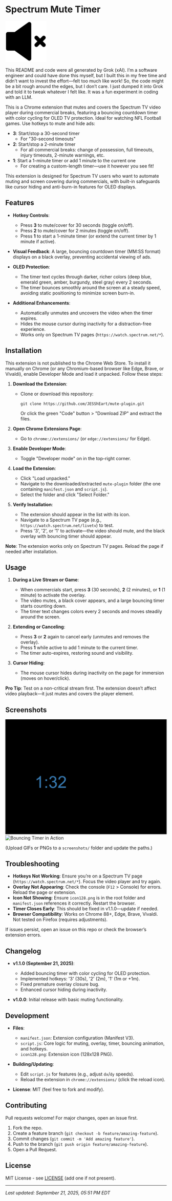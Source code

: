 # Spectrum Mute Timer

![Icon](icon128.png) <!-- Replace with your actual icon path if you want to display it in the README -->

This README and code were all generated by Grok (xAI). I’m a software engineer and could have done this myself, but I built this in my free time and didn’t want to invest the effort—felt too much like work! So, the code might be a bit rough around the edges, but I don’t care. I just dumped it into Grok and told it to tweak whatever I felt like. It was a fun experiment in coding with an LLM.

This is a Chrome extension that mutes and covers the Spectrum TV video player during commercial breaks, featuring a bouncing countdown timer with color cycling for OLED TV protection. Ideal for watching NFL Football games. Use hotkeys to mute and hide ads:  
- **3**: Start/stop a 30-second timer  
  - For "30-second timeouts"  
- **2**: Start/stop a 2-minute timer  
  - For all commercial breaks: change of possession, full timeouts, injury timeouts, 2-minute warnings, etc.  
- **1**: Start a 1-minute timer or add 1 minute to the current one  
  - For creating a custom-length timer—use it however you see fit!

This extension is designed for Spectrum TV users who want to automate muting and screen covering during commercials, with built-in safeguards like cursor hiding and anti-burn-in features for OLED displays.

## Features

- **Hotkey Controls**:  
  - Press **3** to mute/cover for 30 seconds (toggle on/off).  
  - Press **2** to mute/cover for 2 minutes (toggle on/off).  
  - Press **1** to start a 1-minute timer (or extend the current timer by 1 minute if active).  

- **Visual Feedback**: A large, bouncing countdown timer (MM:SS format) displays on a black overlay, preventing accidental viewing of ads.  

- **OLED Protection**:  
  - The timer text cycles through darker, richer colors (deep blue, emerald green, amber, burgundy, steel gray) every 2 seconds.  
  - The timer bounces smoothly around the screen at a steady speed, avoiding static positioning to minimize screen burn-in.  

- **Additional Enhancements**:  
  - Automatically unmutes and uncovers the video when the timer expires.  
  - Hides the mouse cursor during inactivity for a distraction-free experience.  
  - Works only on Spectrum TV pages (`https://watch.spectrum.net/*`).  

## Installation

This extension is not published to the Chrome Web Store. To install it manually on Chrome (or any Chromium-based browser like Edge, Brave, or Vivaldi), enable Developer Mode and load it unpacked. Follow these steps:

1. **Download the Extension**:  
   - Clone or download this repository:  
     ```
     git clone https://github.com/JESShEart/mute-plugin.git
     ```  
     Or click the green "Code" button > "Download ZIP" and extract the files.  

2. **Open Chrome Extensions Page**:  
   - Go to `chrome://extensions/` (or `edge://extensions/` for Edge).  

3. **Enable Developer Mode**:  
   - Toggle "Developer mode" on in the top-right corner.  

4. **Load the Extension**:  
   - Click "Load unpacked."  
   - Navigate to the downloaded/extracted `mute-plugin` folder (the one containing `manifest.json` and `script.js`).  
   - Select the folder and click "Select Folder."  

5. **Verify Installation**:  
   - The extension should appear in the list with its icon.  
   - Navigate to a Spectrum TV page (e.g., `https://watch.spectrum.net/livetv`) to test.  
   - Press '3', '2', or '1' to activate—the video should mute, and the black overlay with bouncing timer should appear.  

**Note**: The extension works only on Spectrum TV pages. Reload the page if needed after installation.

## Usage

1. **During a Live Stream or Game**:  
   - When commercials start, press **3** (30 seconds), **2** (2 minutes), or **1** (1 minute) to activate the overlay.  
   - The video mutes, a black cover appears, and a large bouncing timer starts counting down.  
   - The timer text changes colors every 2 seconds and moves steadily around the screen.  

2. **Extending or Canceling**:  
   - Press **3** or **2** again to cancel early (unmutes and removes the overlay).  
   - Press **1** while active to add 1 minute to the current timer.  
   - The timer auto-expires, restoring sound and visibility.  

3. **Cursor Hiding**:  
   - The mouse cursor hides during inactivity on the page for immersion (moves on hover/click).  

**Pro Tip**: Test on a non-critical stream first. The extension doesn’t affect video playback—it just mutes and covers the player element.

## Screenshots

<!-- Add screenshots here for better visualization. Upload images to a `screenshots/` folder in the repo and reference them. Examples: -->
![Active Timer Overlay](screenshots/timer-overlay.png)  
![Bouncing Timer in Action](screenshots/bouncing-timer.gif)  

(Upload GIFs or PNGs to a `screenshots/` folder and update the paths.)

## Troubleshooting

- **Hotkeys Not Working**: Ensure you’re on a Spectrum TV page (`https://watch.spectrum.net/*`). Focus the video player and try again.  
- **Overlay Not Appearing**: Check the console (`F12` > Console) for errors. Reload the page or extension.  
- **Icon Not Showing**: Ensure `icon128.png` is in the root folder and `manifest.json` references it correctly. Restart the browser.  
- **Timer Closes Early**: This should be fixed in v1.1.0—update if needed.  
- **Browser Compatibility**: Works on Chrome 88+, Edge, Brave, Vivaldi. Not tested on Firefox (requires adjustments).  

If issues persist, open an issue on this repo or check the browser’s extension errors.

## Changelog

- **v1.1.0 (September 21, 2025)**:  
  - Added bouncing timer with color cycling for OLED protection.  
  - Implemented hotkeys: '3' (30s), '2' (2m), '1' (1m or +1m).  
  - Fixed premature overlay closure bug.  
  - Enhanced cursor hiding during inactivity.  

- **v1.0.0**: Initial release with basic muting functionality.

## Development

- **Files**:  
  - `manifest.json`: Extension configuration (Manifest V3).  
  - `script.js`: Core logic for muting, overlay, timer, bouncing animation, and hotkeys.  
  - `icon128.png`: Extension icon (128x128 PNG).  

- **Building/Updating**:  
  - Edit `script.js` for features (e.g., adjust `dx`/`dy` speeds).  
  - Reload the extension in `chrome://extensions/` (click the reload icon).  

- **License**: MIT (feel free to fork and modify).  

## Contributing

Pull requests welcome! For major changes, open an issue first.  

1. Fork the repo.  
2. Create a feature branch (`git checkout -b feature/amazing-feature`).  
3. Commit changes (`git commit -m 'Add amazing feature'`).  
4. Push to the branch (`git push origin feature/amazing-feature`).  
5. Open a Pull Request.  

## License

MIT License - see [LICENSE](LICENSE) (add one if not present).  

---

*Last updated: September 21, 2025, 05:51 PM EDT*
